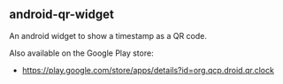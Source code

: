 android-qr-widget
-----------------

An android widget to show a timestamp as a QR code.

Also available on the Google Play store: 
* https://play.google.com/store/apps/details?id=org.qcp.droid.qr.clock

